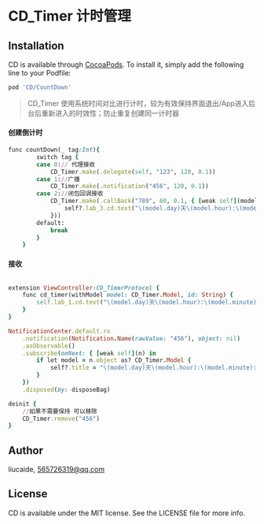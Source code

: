 # CD_Timer 计时管理

## Installation

CD is available through [CocoaPods](https://cocoapods.org). To install
it, simply add the following line to your Podfile:

```ruby
pod 'CD/CountDown'
```
> CD_Timer 使用系统时间对比进行计时，较为有效保持界面退出/App进入后台后重新进入的时效性；防止重复创建同一计时器
#### 创建倒计时
```ruby
func countDown(_ tag:Int){
        switch tag {
        case 0:// 代理接收
            CD_Timer.make(.delegate(self, "123", 120, 0.1))
        case 1://广播
            CD_Timer.make(.notification("456", 120, 0.1))
        case 2://闭包回调接收
            CD_Timer.make(.callBack("789", 60, 0.1, { [weak self](model) in
                self?.lab_3.cd.text("\(model.day)天\(model.hour):\(model.minute):\(model.second):\(model.millisecond/100)")
            }))
        default:
            break
        }
    }
```

#### 接收
```ruby

extension ViewController:CD_TimerProtocol {
    func cd_timer(withModel model: CD_Timer.Model, id: String) {
        self.lab_1.cd.text("\(model.day)天\(model.hour):\(model.minute):\(model.second):\(model.millisecond/100)")
    }
}

NotificationCenter.default.rx
    .notification(Notification.Name(rawValue: "456"), object: nil)
    .asObservable()
    .subscribe(onNext: { [weak self](n) in
        if let model = n.object as? CD_Timer.Model {
            self?.title = "\(model.day)天\(model.hour):\(model.minute):\(model.second)"
        }
    })
    .disposed(by: disposeBag)

deinit {
    //如果不需要保持 可以移除
    CD_Timer.remove("456")
}
```

## Author

liucaide, 565726319@qq.com

## License

CD is available under the MIT license. See the LICENSE file for more info.
